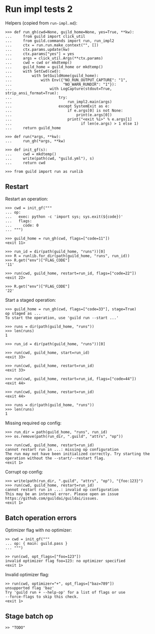 # Run impl tests 2

Helpers (copied from `run-impl.md`):

    >>> def run_gh(cwd=None, guild_home=None, yes=True, **kw):
    ...     from guild import click_util
    ...     from guild.commands import run, run_impl2
    ...     ctx = run.run.make_context("", [])
    ...     ctx.params.update(kw)
    ...     ctx.params["yes"] = yes
    ...     args = click_util.Args(**ctx.params)
    ...     cwd = cwd or mkdtemp()
    ...     guild_home = guild_home or mkdtemp()
    ...     with SetCwd(cwd):
    ...         with SetGuildHome(guild_home):
    ...             with Env({"NO_RUN_OUTPUT_CAPTURE": "1",
    ...                       "NO_WARN_RUNDIR": "1"}):
    ...                 with LogCapture(stdout=True, strip_ansi_format=True):
    ...                     try:
    ...                         run_impl2.main(args)
    ...                     except SystemExit as e:
    ...                         if e.args[0] is not None:
    ...                             print(e.args[0])
    ...                         print("<exit %i>" % e.args[1]
    ...                               if len(e.args) > 1 else 1)
    ...     return guild_home

    >>> def run(*args, **kw):
    ...     run_gh(*args, **kw)

    >>> def init_gf(s):
    ...     cwd = mkdtemp()
    ...     write(path(cwd, "guild.yml"), s)
    ...     return cwd

    >>> from guild import run as runlib

## Restart

Restart an operation:

    >>> cwd = init_gf("""
    ... op:
    ...   exec: python -c 'import sys; sys.exit(${code})'
    ...   flags:
    ...     code: 0
    ... """)

    >>> guild_home = run_gh(cwd, flags=["code=11"])
    <exit 11>

    >>> run_id = dir(path(guild_home, "runs"))[0]
    >>> R = runlib.for_dir(path(guild_home, "runs", run_id))
    >>> R.get("env")["FLAG_CODE"]
    '11'

    >>> run(cwd, guild_home, restart=run_id, flags=["code=22"])
    <exit 22>

    >>> R.get("env")["FLAG_CODE"]
    '22'

Start a staged operation:

    >>> guild_home = run_gh(cwd, flags=["code=33"], stage=True)
    op staged as ...
    To start the operation, use 'guild run --start ...'

    >>> runs = dir(path(guild_home, "runs"))
    >>> len(runs)
    1

    >>> run_id = dir(path(guild_home, "runs"))[0]

    >>> run(cwd, guild_home, start=run_id)
    <exit 33>

    >>> run(cwd, guild_home, restart=run_id)
    <exit 33>

    >>> run(cwd, guild_home, restart=run_id, flags=["code=44"])
    <exit 44>

    >>> run(cwd, guild_home, restart=run_id)
    <exit 44>

    >>> runs = dir(path(guild_home, "runs"))
    >>> len(runs)
    1

Missing required op config:


    >>> run_dir = path(guild_home, "runs", run_id)
    >>> os.remove(path(run_dir, ".guild", "attrs", "op"))

    >>> run(cwd, guild_home, restart=run_id)
    cannot restart run in ...: missing op configuration
    The run may not have been initialized correctly. Try starting the
    operation without the --start/--restart flag.
    <exit 1>

Corrupt op config:

    >>> write(path(run_dir, ".guild", "attrs", "op"), "{foo:123}")
    >>> run(cwd, guild_home, restart=run_id)
    cannot restart run in ...: invalid op configuration
    This may be an internal error. Please open an issue
    https://github.com/guildai/guildai/issues.
    <exit 1>

## Batch operation errors

Optimizer flag with no optimizer:

    >> cwd = init_gf("""
    ... op: { main: guild.pass }
    ... """)

    >> run(cwd, opt_flags=["foo=123"])
    invalid optimizer flag foo=123: no optimizer specified
    <exit 1>

Invalid optimizer flag:

    >> run(cwd, optimizer="+", opt_flags=["baz=789"])
    unsupported flag 'baz'
    Try 'guild run + --help-op' for a list of flags or use
    --force-flags to skip this check.
    <exit 1>

## Stage batch op

    >> "TODO"
